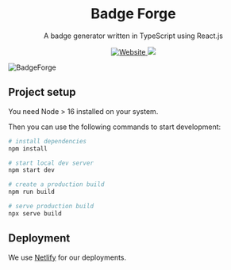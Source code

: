 <p align="center">
  <h1 align="center">Badge Forge</h1>
  <p align="center">A badge generator  written in TypeScript using React.js</p>
   <p align="center">
    <a href="https://jolly-griffin-c4897b.netlify.app">
      <img alt="Website" src="https://img.shields.io/website?url=https%3A%2F%2Fjolly-griffin-c4897b.netlify.app/">
    </a>
    <a href="https://github.com/prettier/prettier">
      <img src="https://img.shields.io/badge/code_style-prettier-ff69b4.svg?style=flat-square" />
    </a>
  </p>
</p>



![BadgeForge](https://user-images.githubusercontent.com/104005017/175064215-16be718b-31ae-412d-a10c-ba651f646ba0.gif)

## Project setup

You need Node > 16 installed on your system.

Then you can use the following commands to start development:

```bash
# install dependencies
npm install

# start local dev server
npm start dev

# create a production build
npm run build

# serve production build
npx serve build
```

## Deployment

We use [Netlify](https://netlify.com) for our deployments.